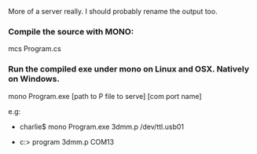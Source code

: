 More of a server really. I should probably rename the output too.

### Compile the source with MONO:

mcs Program.cs

### Run the compiled exe under mono on Linux and OSX. Natively on Windows.

mono Program.exe [path to P file to serve] [com port name]

e.g:

* charlie$ mono Program.exe 3dmm.p /dev/ttl.usb01

* c:> program 3dmm.p COM13

